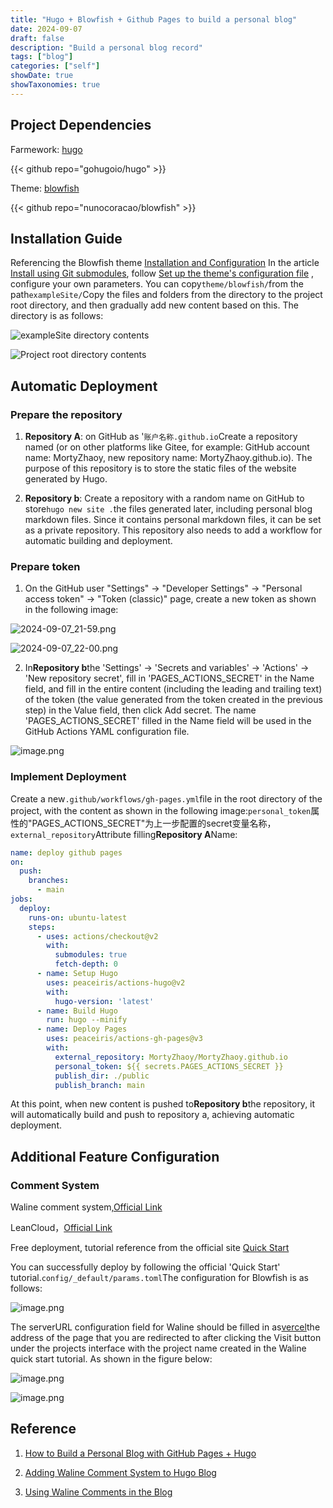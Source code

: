 ```yaml
---
title: "Hugo + Blowfish + Github Pages to build a personal blog"
date: 2024-09-07
draft: false
description: "Build a personal blog record"
tags: ["blog"]
categories: ["self"]
showDate: true
showTaxonomies: true
---
```


## Project Dependencies

Farmework: [hugo](https://gohugo.io/)

{{< github repo="gohugoio/hugo" >}}

Theme: [blowfish](https://blowfish.page/)

{{< github repo="nunocoracao/blowfish" >}}

## Installation Guide

Referencing the Blowfish theme [Installation and Configuration](https://blowfish.page/zh-cn/docs/installation/) In the article [Install using Git submodules](https://blowfish.page/zh-cn/docs/installation/#%E4%BD%BF%E7%94%A8-git-%E5%AD%90%E6%A8%A1%E5%9D%97%E5%AE%89%E8%A3%85), follow [Set up the theme's configuration file](https://blowfish.page/zh-cn/docs/installation/#%E8%AE%BE%E7%BD%AE%E4%B8%BB%E9%A2%98%E7%9A%84%E9%85%8D%E7%BD%AE%E6%96%87%E4%BB%B6) , configure your own parameters. You can copy`theme/blowfish/`from the path`exampleSite/`Copy the files and folders from the directory to the project root directory, and then gradually add new content based on this. The directory is as follows:

![exampleSite directory contents](images/2024-09-08_01-05.png "`exampleSite` directory contents")

![Project root directory contents](images/2024-09-08_01-06.png "Project root directory contents")

## Automatic Deployment

### Prepare the repository

1. **Repository A**: on GitHub as '`账户名称.github.io`Create a repository named (or on other platforms like Gitee, for example: GitHub account name: MortyZhaoy, new repository name: MortyZhaoy.github.io). The purpose of this repository is to store the static files of the website generated by Hugo.

2. **Repository b**: Create a repository with a random name on GitHub to store`hugo new site .`the files generated later, including personal blog markdown files. Since it contains personal markdown files, it can be set as a private repository. This repository also needs to add a workflow for automatic building and deployment.

### Prepare token

1. On the GitHub user "Settings" → "Developer Settings" → "Personal access token" → "Token (classic)" page, create a new token as shown in the following image:

![2024-09-07\_21-59.png](images/2024-09-07_21-59.png)

![2024-09-07\_22-00.png](images/2024-09-07_22-00.png)

2. In**Repository b**the 'Settings' → 'Secrets and variables' → 'Actions' → 'New repository secret', fill in 'PAGES\_ACTIONS\_SECRET' in the Name field, and fill in the entire content (including the leading and trailing text) of the token (the value generated from the token created in the previous step) in the Value field, then click Add secret. The name 'PAGES\_ACTIONS\_SECRET' filled in the Name field will be used in the GitHub Actions YAML configuration file.

![image.png](images/image.png)

### Implement Deployment

Create a new`.github/workflows/gh-pages.yml`file in the root directory of the project, with the content as shown in the following image:`personal_token`属性的"PAGES\_ACTIONS\_SECRET"为上一步配置的secret变量名称，`external_repository`Attribute filling**Repository A**Name:

```YAML
name: deploy github pages
on:
  push:
    branches:
      - main
jobs:
  deploy:
    runs-on: ubuntu-latest
    steps:
      - uses: actions/checkout@v2
        with:
          submodules: true
          fetch-depth: 0
      - name: Setup Hugo
        uses: peaceiris/actions-hugo@v2
        with:
          hugo-version: 'latest'
      - name: Build Hugo
        run: hugo --minify
      - name: Deploy Pages
        uses: peaceiris/actions-gh-pages@v3
        with:
          external_repository: MortyZhaoy/MortyZhaoy.github.io
          personal_token: ${{ secrets.PAGES_ACTIONS_SECRET }}
          publish_dir: ./public
          publish_branch: main

```

At this point, when new content is pushed to**Repository b**the repository, it will automatically build and push to repository a, achieving automatic deployment.

## Additional Feature Configuration

### Comment System

Waline comment system,[Official Link](https://waline.js.org/)

LeanCloud，[Official Link](https://console.leancloud.app/apps)

Free deployment, tutorial reference from the official site [Quick Start](https://waline.js.org/guide/get-started/)

You can successfully deploy by following the official 'Quick Start' tutorial.`config/_default/params.toml`The configuration for Blowfish is as follows:

![image.png](images/image1.png)

The serverURL configuration field for Waline should be filled in as[vercel](https://vercel.com/)the address of the page that you are redirected to after clicking the Visit button under the projects interface with the project name created in the Waline quick start tutorial. As shown in the figure below:

![image.png](images/image2.png)

![image.png](images/image3.png)

## Reference

1. [How to Build a Personal Blog with GitHub Pages + Hugo](https://krislinzhao.github.io/docs/create-a-wesite-using-github-pages-and-hugo/)

2. [Adding Waline Comment System to Hugo Blog](https://mostima.blog/blog/waline-comment-system/)

3. [Using Waline Comments in the Blog](https://hetong-re4per.com/posts/use-waline-comment-on-hugo/)
